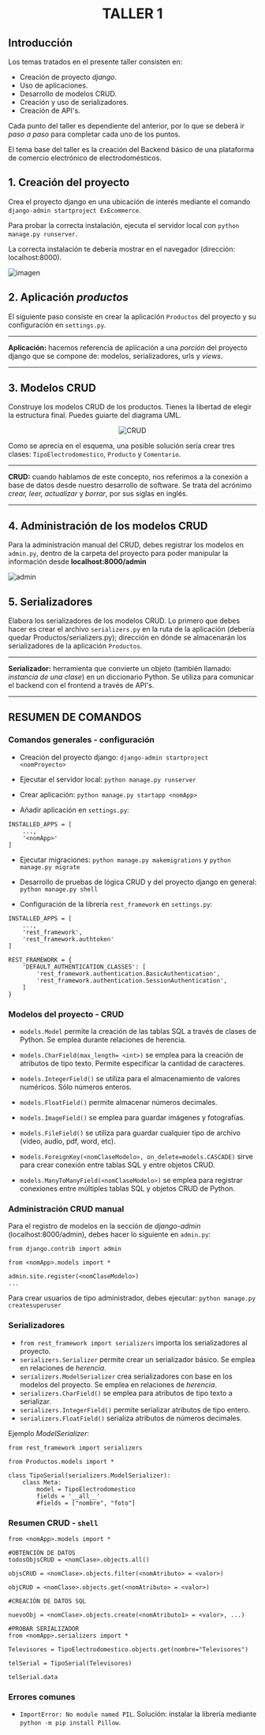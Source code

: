 <div align="center">
    <h1>TALLER 1</h1>
</div>

## Introducción

Los temas tratados en el presente taller consisten en:

* Creación de proyecto _django_.
* Uso de aplicaciones.
* Desarrollo de modelos CRUD.
* Creación y uso de serializadores.
* Creación de API's.

Cada punto del taller es dependiente del anterior, por lo que se deberá ir _paso a paso_ para completar cada uno de los puntos.

El tema base del taller es la creación del Backend básico de una plataforma de comercio electrónico de electrodomésticos.

## 1. Creación del proyecto

Crea el proyecto django en una ubicación de interés mediante el comando `django-admin startproject ExEcommerce`.

Para probar la correcta instalación, ejecuta el servidor local con `python manage.py runserver`.

La correcta instalación te debería mostrar en el navegador (dirección: localhost:8000).

![imagen](./Images/django_install.PNG)

## 2. Aplicación _productos_

El siguiente paso consiste en crear la aplicación `Productos` del proyecto y su configuración en `settings.py`.

---

__Aplicación:__ hacemos referencia de aplicación a una _porción_ del proyecto django que se compone de: modelos, serializadores, urls y _views_.

---

## 3. Modelos CRUD

Construye los modelos CRUD de los productos. Tienes la libertad de elegir la estructura final. Puedes guiarte del diagrama UML.

<div align="center">

![CRUD](./Images/UML_CRUD.png)

</div>

Como se aprecia en el esquema, una posible solución sería crear tres clases: `TipoElectrodomestico`, `Producto` y `Comentario`.

---

__CRUD:__ cuando hablamos de este concepto, nos referimos a la conexión a base de datos desde nuestro desarrollo de software. Se trata del acrónimo _crear, leer, actualizar_ y _borrar_, por sus siglas en inglés.

---


## 4. Administración de los modelos CRUD

Para la administración manual del CRUD, debes registrar los modelos en `admin.py`, dentro de la carpeta del proyecto para poder manipular la información desde __localhost:8000/admin__


![admin](./Images/admin.PNG)

## 5. Serializadores

Elabora los serializadores de los modelos CRUD. Lo primero que debes hacer es crear el archivo `serializers.py` en la ruta de la aplicación (debería quedar Productos/serializers.py); dirección en dónde se almacenarán los serializadores de la aplicación `Productos`.



---
__Serializador:__ herramienta que convierte un objeto (también llamado: _instancia de una clase_) en un diccionario Python. Se utiliza para comunicar el backend con el frontend a través de API's.

---

## __RESUMEN DE COMANDOS__

### Comandos generales - configuración

* Creación del proyecto django: `django-admin startproject <nomProyecto>`

* Ejecutar el servidor local: `python manage.py runserver`

* Crear aplicación: `python manage.py startapp <nomApp>`

* Añadir aplicación en `settings.py`:

```
INSTALLED_APPS = [
    ...,
    '<nomApp>'
]
```

* Ejecutar migraciones: `python manage.py makemigrations` y `python manage.py migrate`

* Desarrollo de pruebas de lógica CRUD y del proyecto django en general: `python manage.py shell`

* Configuración de la librería `rest_framework` en `settings.py`:

```
INSTALLED_APPS = [
    ...,
    'rest_framework',
    'rest_framework.authtoken'
]

REST_FRAMEWORK = {
    'DEFAULT_AUTHENTICATION_CLASSES': [
        'rest_framework.authentication.BasicAuthentication',
        'rest_framework.authentication.SessionAuthentication',
    ]
}

```

### Modelos del proyecto - CRUD

* `models.Model` permite la creación de las tablas SQL a través de clases de Python. Se emplea durante relaciones de herencia.

* `models.CharField(max_length= <int>)` se emplea para la creación de atributos de tipo texto. Permite especificar la cantidad de caracteres.

* `models.IntegerField()` se utiliza para el almacenamiento de valores numéricos. Sólo números enteros.

* `models.FloatField()` permite almacenar números decimales.

* `models.ImageField()` se emplea para guardar imágenes y fotografías.

* `models.FileField()` se utiliza para guardar cualquier tipo de archivo (video, audio, pdf, word, etc).

* `models.ForeignKey(<nomClaseModelo>, on_delete=models.CASCADE)` sirve para crear conexión entre tablas SQL y entre objetos CRUD.

* `models.ManyToManyField(<nomClaseModelo>)` se emplea para registrar conexiones entre múltiples tablas SQL y objetos CRUD de Python.

### Administración CRUD manual

Para el registro de modelos en la sección de _django-admin_ (localhost:8000/admin), debes hacer lo siguiente en `admin.py`:

```
from django.contrib import admin

from <nomApp>.models import *

admin.site.register(<nomClaseModelo>)
...

```

Para crear usuarios de tipo administrador, debes ejecutar: `python manage.py createsuperuser`

### Serializadores

* `from rest_framework import serializers` importa los serializadores al proyecto.
* `serializers.Serializer` permite crear un serializador básico. Se emplea en relaciones de _herencia_.
* `serializers.ModelSerializer` crea serializadores con base en los modelos del proyecto. Se emplea en relaciones de _herencia_.
* `serializers.CharField()` se emplea para atributos de tipo texto a serializar.
* `serializers.IntegerField()` permite serializar atributos de tipo entero.
* `serializers.FloatField()` serializa atributos de números decimales.

Ejemplo _ModelSerializer_:

```
from rest_framework import serializers

from Productos.models import *

class TipoSerial(serializers.ModelSerializer):
    class Meta:
        model = TipoElectrodomestico
        fields = '__all__'
        #fields = ["nombre", "foto"]
```

### Resumen CRUD - `shell`

```
from <nomApp>.models import *

#OBTENCIÓN DE DATOS
todosObjsCRUD = <nomClase>.objects.all()

objsCRUD = <nomClase>.objects.filter(<nomAtributo> = <valor>)

objCRUD = <nomClase>.objects.get(<nomAtributo> = <valor>)

#CREACIÓN DE DATOS SQL 

nuevoObj = <nomClase>.objects.create(<nomAtributo1> = <valor>, ...)

#PROBAR SERIALIZADOR
from <nomApp>.serializers import *

Televisores = TipoElectrodomestico.objects.get(nombre="Televisores")

telSerial = TipoSerial(Televisores)

telSerial.data

```

### Errores comunes

* `ImportError: No module named PIL`. Solución: instalar la librería mediante `python -m pip install Pillow`.

